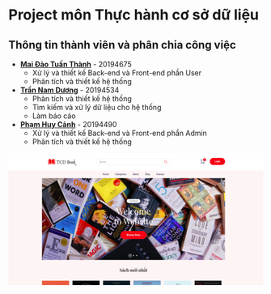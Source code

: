
# Project môn Thực hành cơ sở dữ liệu
## Thông tin thành viên và phân chia công việc
* **[Mai Đào Tuấn Thành](https://www.facebook.com/profile.php?id=100034572791259)** - 20194675
	* Xử lý và thiết kế Back-end và Front-end phần User
	* Phân tích và thiết kế hệ thống 
* **[Trần Nam Dương](https://www.facebook.com/trannadudiaz)** - 20194534
	* Phân tích và thiết kế hệ thống
	* Tìm kiếm và xử lý dữ liệu cho hệ thống
	* Làm báo cáo
* **[Phạm Huy Cảnh](https://www.facebook.com/canh29)** - 20194490
	* Xử lý và thiết kế Back-end và Front-end phần Admin
	* Phân tích và thiết kế hệ thống


 ![](/assets/photos/PR.png) 
